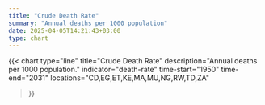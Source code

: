 ```yaml
---
title: "Crude Death Rate"
summary: "Annual deaths per 1000 population"
date: 2025-04-05T14:21:43+03:00
type: chart
---
```


{{< chart
    type="line"
    title="Crude Death Rate"
    description="Annual deaths per 1000 population."
    indicator="death-rate"
    time-start="1950"
    time-end="2031"
    locations="CD,EG,ET,KE,MA,MU,NG,RW,TD,ZA"
>}}
